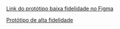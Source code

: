 [Link do protótipo baixa fidelidade no Figma](https://www.figma.com/file/biVs41qIL9QIZMezNAJy6e/IHC-Prot%C3%B3tipo-baixa-fidelidade?type=design&node-id=0%3A1&mode=design&t=2bIoEfiXFDoGKQwi-1)

[Protótipo de alta fidelidade](https://www.figma.com/proto/rTvDyMwbWvWye8UXrkbmVh/IHC-2023?type=design&node-id=1363-486&t=zwGb77NvsPg8diz8-1&scaling=min-zoom&page-id=1363%3A440&starting-point-node-id=1363%3A486&mode=design)
